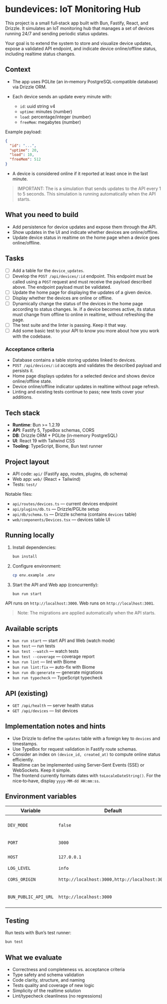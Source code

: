 # bundevices: IoT Monitoring Hub

This project is a small full‑stack app built with Bun, Fastify, React, and Drizzle. It simulates an IoT monitoring hub that manages a set of devices running 24/7 and sending periodic status updates.

Your goal is to extend the system to store and visualize device updates, expose a validated API endpoint, and indicate device online/offline status, including realtime status changes.

## Context

- The app uses PGLite (an in‑memory PostgreSQL‑compatible database) via Drizzle ORM.

- Each device sends an update every minute with:
  - `id`: uuid string v4
  - `uptime`: minutes (number)
  - `load`: percentage/integer (number)
  - `freeMem`: megabytes (number)

Example payload:
```json
{
  "id": "...",
  "uptime": 20,
  "load": 10,
  "freeMem": 512
}
```

- A device is considered online if it reported at least once in the last minute.

> IMPORTANT: The is a simulation that sends updates to the API every 1 to 5 seconds. This simulation is running automatically when the API starts.

## What you need to build

- Add persistence for device updates and expose them through the API.
- Show updates in the UI and indicate whether devices are online/offline.
- Update device status in realtime on the home page when a device goes online/offline.

## Tasks

- [ ] Add a table for the `device_updates`.
- [ ] Develop the `POST /api/devices/:id` endpoint. This endpoint must be called using a `POST` request and must receive the payload described above. The endpoint payload must be validated.
- [ ] Update the home page for displaying the updates of a given device.
- [ ] Display whether the devices are online or offline.
- [ ] Dynamically change the status of the devices in the home page according to status changes. Ie. if a device becomes active, its status must change from offline to online in realtime, without refreshing the page.
- [ ] The test suite and the linter is passing. Keep it that way.
- [ ] Add some basic test to your API to know you more about how you work with the codebase.

### Acceptance criteria

- Database contains a table storing updates linked to devices.
- `POST /api/devices/:id` accepts and validates the described payload and persists it.
- Home page displays updates for a selected device and shows device online/offline state.
- Device online/offline indicator updates in realtime without page refresh.
- Linting and existing tests continue to pass; new tests cover your additions.

## Tech stack

- **Runtime**: Bun >= 1.2.19
- **API**: Fastify 5, TypeBox schemas, CORS
- **DB**: Drizzle ORM + PGLite (in‑memory PostgreSQL)
- **UI**: React 19 with Tailwind CSS
- **Tooling**: TypeScript, Biome, Bun test runner

## Project layout

- API code: `api/` (Fastify app, routes, plugins, db schema)
- Web app: `web/` (React + Tailwind)
- Tests: `test/`

Notable files:
- `api/routes/devices.ts` — current devices endpoint
- `api/plugins/db.ts` — Drizzle/PGLite setup
- `api/db/schema.ts` — Drizzle schema (contains `devices` table)
- `web/components/Devices.tsx` — devices table UI

## Running locally

1. Install dependencies:
   ```bash
   bun install
   ```

2. Configure environment:
   ```bash
   cp env.example .env
   ```

3. Start the API and Web app (concurrently):
   ```bash
   bun run start
   ```

API runs on `http://localhost:3000`. Web runs on `http://localhost:3001`.

> Note: The migrations are applied automatically when the API starts.

## Available scripts

- `bun run start` — start API and Web (watch mode)
- `bun test` — run tests
- `bun test --watch` — watch tests
- `bun test --coverage` — coverage report
- `bun run lint` — lint with Biome
- `bun run lint:fix` — auto-fix with Biome
- `bun run db:generate` — generate migrations
- `bun run typecheck` — TypeScript typecheck

## API (existing)

- `GET /api/health` — server health status
- `GET /api/devices` — list devices

## Implementation notes and hints

- Use Drizzle to define the `updates` table with a foreign key to `devices` and timestamps.
- Use TypeBox for request validation in Fastify route schemas.
- Consider an index on `(device_id, created_at)` to compute online status efficiently.
- Realtime can be implemented using Server‑Sent Events (SSE) or WebSockets. Keep it simple.
- The frontend currently formats dates with `toLocaleDateString()`. For the nice‑to‑have, display `yyyy-MM-dd HH:mm:ss`.

## Environment variables

| Variable | Default | Description |
|----------|---------|-------------|
| `DEV_MODE` | `false` | Enable development mode |
| `PORT` | `3000` | API server port |
| `HOST` | `127.0.0.1` | API server host |
| `LOG_LEVEL` | `info` | Log level |
| `CORS_ORIGIN` | `http://localhost:3000,http://localhost:3001` | Allowed origins |
| `BUN_PUBLIC_API_URL` | `http://localhost:3000` | Public API URL for the web app |

## Testing

Run tests with Bun’s test runner:

```bash
bun test
```

## What we evaluate

- Correctness and completeness vs. acceptance criteria
- Type safety and schema validation
- Code clarity, structure, and naming
- Tests quality and coverage of new logic
- Simplicity of the realtime solution
- Lint/typecheck cleanliness (no regressions)
